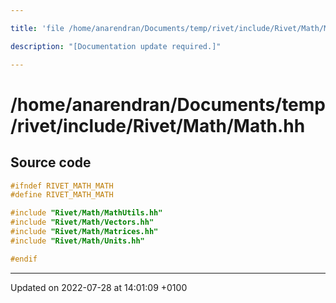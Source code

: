 ```yaml
---

title: 'file /home/anarendran/Documents/temp/rivet/include/Rivet/Math/Math.hh'

description: "[Documentation update required.]"

---
```


# /home/anarendran/Documents/temp/rivet/include/Rivet/Math/Math.hh






## Source code

```cpp
#ifndef RIVET_MATH_MATH
#define RIVET_MATH_MATH

#include "Rivet/Math/MathUtils.hh"
#include "Rivet/Math/Vectors.hh"
#include "Rivet/Math/Matrices.hh"
#include "Rivet/Math/Units.hh"

#endif
```


-------------------------------

Updated on 2022-07-28 at 14:01:09 +0100
